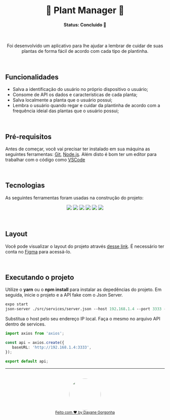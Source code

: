 <h1 align="center">🌱 Plant Manager 🌵</h1>

<h4 align="center"> 
	  Status: Concluido 🚀 
</h4>
<br>
<p align="center">Foi desenvolvido um aplicativo para lhe ajudar a lembrar de cuidar de suas plantas de forma fácil de acordo com cada tipo de plantinha.</p>

<br>

## Funcionalidades

-  Salva a identificação do usuário no próprio dispositivo o usuário;
- Consome de API os dados e características de cada planta;
- Salva localmente a planta que o usuário possui;
- Lembra o usuário quando regar e cuidar da plantinha de acordo com a frequência ideial das plantas que o usuário possui;

<br>

## Pré-requisitos

Antes de começar, você vai precisar ter instalado em sua máquina as seguintes ferramentas:
[Git](https://git-scm.com), [Node.js](https://nodejs.org/en/). 
Além disto é bom ter um editor para trabalhar com o código como [VSCode](https://code.visualstudio.com/)

<br>

##  Tecnologias

As seguintes ferramentas foram usadas na construção do projeto:

<p align="center">
  <img  src="https://img.shields.io/badge/react_native-%2320232a.svg?style=for-the-badge&logo=react&logoColor=%2361DAFB">
  <img  src="https://img.shields.io/badge/-TypeScript-3178C6?&style=for-the-badge&logoColor=fff&logo=TypeScript&logoWidth=25"/>
  <img  src="https://img.shields.io/badge/expo-1C1E24?style=for-the-badge&logo=expo&logoColor="/>
  <img  src="https://img.shields.io/badge/axios-7D4698?style=for-the-badge&logo=axios-Browser&logoColor=white"/>
  <img  src="https://img.shields.io/badge/lottie-3ECF8E?style=for-the-badge&logo=lottie&logoColor=white"/>
  <img  src="https://img.shields.io/badge/JSON%20SERVER-black?style=for-the-badge&logo=JSON%20web%20tokens"/>
</p>

<br>

## Layout

Você pode visualizar o layout do projeto através [desse link](https://www.figma.com/file/IhQRtrOZdu3TrvkPYREzOy/PlantManager/duplicate). É necessário ter conta no [Figma](http://figma.com/) para acessá-lo.

<br>

## Executando o projeto

Utilize o **yarn** ou o **npm install** para instalar as depedências do projeto.
Em seguida, inicie o projeto e a API fake com o Json Server.

```cl
expo start
json-server ./src/services/server.json --host 192.168.1.4 --port 3333 --delay 700
```

 Substitua o host pelo seu endereço IP local. Faça o mesmo no arquivo API dentro de services.
 
 
 ```ts
 import axios from 'axios';

const api = axios.create({
    baseURL: 'http://192.168.1.4:3333',
});

export default api;
```


---

<div align="center">
  <br>
  <a href="https://github.com/daygorgonha">
    <img style="border-radius: 50%;" src="https://avatars.githubusercontent.com/u/97552170?v=4" width="100px;" alt=""/>
    <br />
    <small>Feito com ❤️ by <a href="https://www.linkedin.com/in/dayanegorgonha/">Dayane Gorgonha</a></small>
</div>
